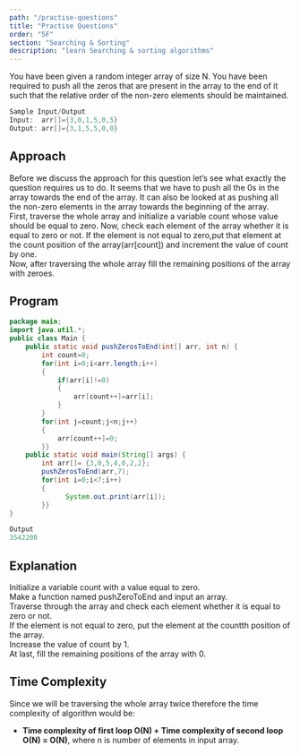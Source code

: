```yaml
---
path: "/practise-questions"
title: "Practise Questions"
order: "5F"
section: "Searching & Sorting"
description: "learn Searching & sorting algorithms"
---
```

You have been given a random integer array of size N. You have been required to push all the zeros that are present in the array to the end of it such that the relative order of the non-zero elements should be maintained.
```java
Sample Input/Output
​Input:  arr[]={3,0,1,5,0,5}
Output: arr[]={3,1,5,5,0,0}
```
 ## Approach
 Before we discuss the approach for this question let’s see what exactly the question requires us to do. It seems that we have to push all the 0s in the array towards the end of the array. It can also be looked at as pushing all the non-zero elements in the array towards the beginning of the array.<br>
First, traverse the whole array and initialize a variable count whose value should be equal to zero. Now, check each element of the array whether it is equal to zero or not. If the element is not equal to zero,put that element at the count position of the array(arr[count]) and increment the value of count by one.<br>
Now, after traversing the whole array fill the remaining positions of the array with zeroes.
## Program
```java
package main;
import java.util.*;
public class Main {
	public static void pushZerosToEnd(int[] arr, int n) {
        int count=0;
        for(int i=0;i<arr.length;i++)
        {
            if(arr[i]!=0)
            {
                arr[count++]=arr[i];
            }
        }
        for(int j=count;j<n;j++)
        {
            arr[count++]=0;
        }}
	public static void main(String[] args) {
		int arr[]= {3,0,5,4,0,2,2};
		pushZerosToEnd(arr,7);
		for(int i=0;i<7;i++)
		{
	          System.out.print(arr[i]);
		}}
}
```
```java
Output
3542200
```
## Explanation
Initialize a variable count with a value equal to zero.<br>
Make a function named pushZeroToEnd and input an array.<br>
Traverse through the array and check each element whether it is equal to zero or not.<br>
If the element is not equal to zero, put the element at the countth position of the array.<br>
Increase the value of count by 1.<br>
At last, fill the remaining positions of the array with 0.<br>

## Time Complexity
Since we will be traversing the whole array twice therefore the time complexity of algorithm would be: 
- **Time complexity of first loop O(N) + Time complexity of second loop O(N) = O(N)**,
where n is number of elements in input array.

